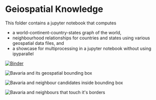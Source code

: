 # Geiospatial Knowledge

This folder contains a jupyter notebook that computes
* a world-continent-country-states graph of the world,
* neighbourhood relationships for countries and states using various geospatial data files, and
* a showcase for multiprocessing in a jupyter notebook without using ipyparallel

[![Binder](https://mybinder.org/badge_logo.svg)](https://mybinder.org/v2/gh/emergent-analytics/workstreams/v1.0?filepath=%2Fws1%2Fgeospatial%2FWS3_kp_Knowledge_Graph.ipynb)

![Bavaria and its geospatial bounding box](https://github.com/emergent-analytics/workstreams/raw/master/ws1/geospatial/fig02_bavaria_and_its_bbox.png "Bavaria and its geospatial bounding box")

![Bavaria and neighbour candidates inside bounding box](https://github.com/emergent-analytics/workstreams/raw/master/ws1/geospatial/fig03_bavaria_and_bbox_and_countries_inside_bbox.png "Bavaria and neighbour candidates inside bounding box")

![Bavaria and neighbours that touch it's borders](https://github.com/emergent-analytics/workstreams/raw/master/ws1/geospatial/fig04_bavaria_and_bbox_and_neighbours.png "Bavaria and neighbours that touch it's borders")

